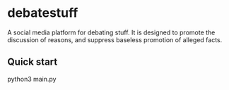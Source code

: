 # debatestuff
A social media platform for debating stuff.
It is designed to promote the discussion of reasons,
and suppress baseless promotion of alleged facts.

## Quick start
python3 main.py

